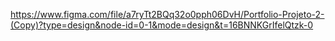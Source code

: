 https://www.figma.com/file/a7ryTt2BQq32o0pph06DvH/Portfolio-Projeto-2-(Copy)?type=design&node-id=0-1&mode=design&t=16BNNKGrIfelQtzk-0